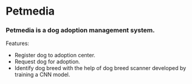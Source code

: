 # Petmedia

### Petmedia is a dog adoption management system.
Features:
- Register dog to adoption center.
- Request dog for adoption.
- Identify dog breed with the help of dog breed scanner developed by training a CNN model.
